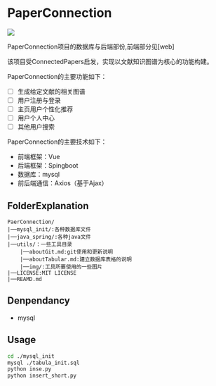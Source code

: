 # PaperConnection

[![](https://img.shields.io/badge/status-buliding-brightgreen.svg)]({linkUrl})

PaperConnection项目的数据库与后端部份,前端部分见[web]

该项目受ConnectedPapers启发，实现以文献知识图谱为核心的功能构建。

PaperConnection的主要功能如下：

- [ ] 生成给定文献的相关图谱
- [ ] 用户注册与登录
- [ ] 主页用户个性化推荐
- [ ] 用户个人中心
- [ ] 其他用户搜索

PaperConnection的主要技术如下：

- 前端框架：Vue
- 后端框架：Spingboot
- 数据库：mysql
- 前后端通信：Axios（基于Ajax）

## FolderExplanation

```
PaerConnection/
|──mysql_init/:各种数据库文件
|──java_spring/:各种java文件
|──utils/：一些工具目录
	|──aboutGit.md:git使用和更新说明
	|──aboutTabular.md:建立数据库表格的说明
	|──img/:工具所要使用的一些图片
|──LICENSE:MIT LICENSE
|──REAMD.md
```

## Denpendancy

- mysql

## Usage

```bash
cd ./mysql_init
mysql ./tabula_init.sql
python inse.py
python insert_short.py
```

